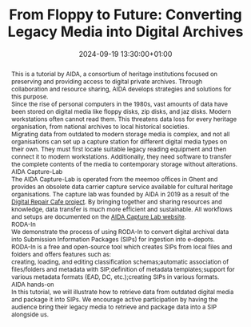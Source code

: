 ---
abstract: 'This is a tutorial by AIDA, a consortium of heritage institutions focused
  on preserving and providing access to digital private archives. Through collaboration
  and resource sharing, AIDA develops strategies and solutions for this purpose.


  Since the rise of personal computers in the 1980s, vast amounts of data have been
  stored on digital media like floppy disks, zip disks, and jaz disks. Modern workstations
  often cannot read them. This threatens data loss for every heritage organisation,
  from national archives to local historical societies.


  Migrating data from outdated to modern storage media is complex, and not all organisations
  can set up a capture station for different digital media types on their own. They
  must first locate suitable legacy reading equipment and then connect it to modern
  workstations. Additionally, they need software to transfer the complete contents
  of the media to contemporary storage without alterations.


  AIDA Capture-Lab

  ----------------


  The AIDA Capture-Lab is operated from the meemoo offices in Ghent and provides an
  obsolete data carrier capture service available for cultural heritage organisations.
  The capture lab was founded by AIDA in 2019 as a result of the [Digital Repair Cafe
  project](https://meemoo.be/en/projects/digital-repair-cafe). By bringing together
  and sharing resources and knowledge, data transfer is much more efficient and sustainable.
  All workflows and setups are documented on the [AIDA Capture Lab website](https://automatic-ingest-digital-archives.github.io/Digital-Repair-Cafe/).


  RODA-In

  -------


  We demonstrate the process of using RODA-In to convert digital archival data into
  Submission Information Packages (SIPs) for ingestion into e-depots.


  RODA-In is a free and open-source tool which creates SIPs from local files and folders
  and offers features such as:

  - creating, loading, and editing classification schemas;

  - automatic association of files/folders and metadata with SIP;

  - definition of metadata templates;

  - support for various metadata formats (EAD, DC, etc.);

  - creating SIPs in various formats.


  AIDA hands-on

  -------------


  In this tutorial, we will illustrate how to retrieve data from outdated digital
  media and package it into SIPs. We encourage active participation by having the
  audience bring their legacy media to retrieve and package data into a SIP alongside
  us.'
creators:
- Jelle Kleevens
- Lode Scheers
- Nastasia Vanderperren
date: 2024-09-19 13:30:00+01:00
document_url: null
grand_parent: iPRES
institutions: []
keywords:
- approaches to preservation
- start 2 preserve
landing_page_url: ''
language: eng
layout: publication
license: Creative Commons Attribution Share-Alike 4.0 (CC-BY-SA-4.0)
notes_url: https://docs.google.com/document/d/1ZRHGDulUvWl1UDgZ4y9oJI64sRbqr_6dNtDJnQVDZ58/edit#heading=h.aar4tupij1po
parent: iPRES 2024
publication_type: tutorial
size: null
slides_url: ''
source_name: iPRES
stream_url: ''
title: 'From Floppy to Future: Converting Legacy Media into Digital Archives'
year: 2024
---